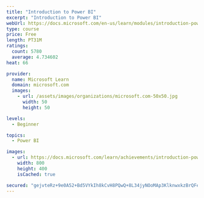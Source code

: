```yaml
---
title: "Introduction to Power BI"
excerpt: "Introduction to Power BI"
webUrl: https://docs.microsoft.com/en-us/learn/modules/introduction-power-bi/
type: course
price: Free
length: PT31M
ratings:
  count: 5780
  average: 4.734602
heat: 66

provider:
  name: Microsoft Learn
  domain: microsoft.com
  images:
    - url: /assets/images/organizations/microsoft.com-50x50.jpg
      width: 50
      height: 50

levels:
  - Beginner

topics:
  - Power BI

images:
  - url: https://docs.microsoft.com/learn/achievements/introduction-power-bi-social.png
    width: 800
    height: 400
    isCached: true

secured: "gejvteRz+9e0A52+Bd5VYkIh8kCvH8PQwQ+8L34jyNOoMAp3KlknwxkzBrQFeWIW9mS/ArwvOUG+G1yvWEGrtC3jgDFCATUKp/mr1aq7zYWnqiy4l+tiP4RTooXch5Lzb2WHhQfemsPRuY603kFAkRGk9T7cuIElxgwBYPgadVDAxWN+yKhrbvm/ojPepXwu7snafSb90F/MrS+n92JFZmlK/ZEqmWMIvfJesbfRFKQdZifpzHO96tW9LqHcLOXHp/18KzNSQfms78YWAJnPSkW6QmcKhUAYlxcRRLeqo2S61ry247pLm9bLRrvETbPpI7FucZmNv4HwxcenexAAl/PehJEL418sDEn+GVhmsJXXy7nkf5TiH20vbgGftvXGu5dw6BPRM6RVbSwRrTlxpEQPGOKvuNlu3LVW3VLBz98=;cDlS3nKubkoc9UPOZbe/TA=="
---
```


